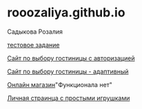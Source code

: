 # rooozaliya.github.io
Садыкова Розалия

[тестовое задание](https://rooozaliya.github.io/lol/index.html)

[Сайт по выбору гостиницы с авторизацией ](https://rooozaliya.github.io/test.ru/page1.html)

[Сайт по выбору гостиницы - адаптивный ](https://rooozaliya.github.io/mob/page1.html)

[Онлайн магазин](https://rooozaliya.github.io/market/index.html)"Функционала нет"

[Личная страинца с простыми игрушками](https://rooozaliya.github.io/personalPage/index.html)


